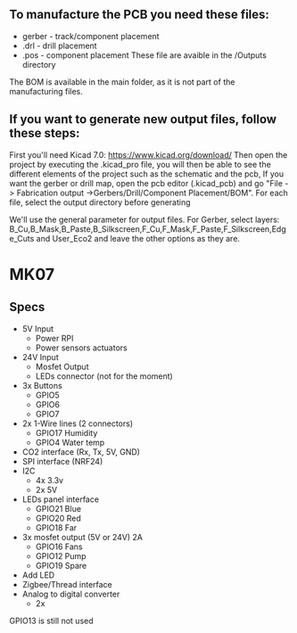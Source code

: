 ## To manufacture the PCB you need these files:
  - gerber - track/component placement
  - .drl - drill placement 
  - .pos - component placement 
 These file are avaible in the /Outputs directory
 
The BOM is available in the main folder, as it is not part of the manufacturing files.

## If you want to generate new output files, follow these steps: 

First you'll need Kicad 7.0: https://www.kicad.org/download/ 
Then open the project by executing the .kicad_pro file, you will then be able to see the different elements of the project such as the schematic and the pcb,
If you want the gerber or drill map, open the pcb editor (.kicad_pcb) and go "File -> Fabrication output ->Gerbers/Drill/Component Placement/BOM".
For each file, select the output directory before generating

We'll use the general parameter for output files.
For Gerber, select layers: B_Cu,B_Mask,B_Paste,B_Silkscreen,F_Cu,F_Mask,F_Paste,F_Silkscreen,Edge_Cuts and User_Eco2
and leave the other options as they are.
 

# MK07

## Specs

* 5V Input
    * Power RPI
    * Power sensors actuators
* 24V Input
    * Mosfet Output
    * LEDs connector (not for the moment)
* 3x Buttons
    * GPIO5
    * GPIO6
    * GPIO7
* 2x 1-Wire lines (2 connectors)
    * GPIO17 Humidity
    * GPIO4 Water temp
* CO2 interface (Rx, Tx, 5V, GND)
* SPI interface (NRF24)
* I2C
    * 4x 3.3v
    * 2x 5V
* LEDs panel interface
    * GPIO21 Blue
    * GPIO20 Red
    * GPIO18 Far
* 3x mosfet output (5V or 24V) 2A
    * GPIO16 Fans
    * GPIO12 Pump
    * GPIO19 Spare
* Add LED
* Zigbee/Thread interface
* Analog to digital converter
	* 2x

GPIO13 is still not used